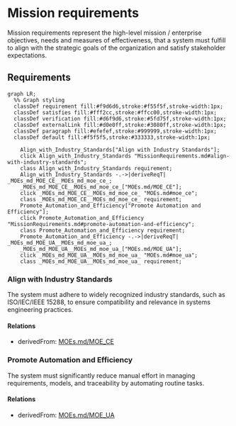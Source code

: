 # Mission requirements

Mission requirements represent the high-level mission / enterprise  objectives, needs and measures of effectiveness, that a system must fulfill to align with the strategic goals of the organization and satisfy stakeholder expectations. 

## Requirements

```mermaid
graph LR;
  %% Graph styling
  classDef requirement fill:#f9d6d6,stroke:#f55f5f,stroke-width:1px;
  classDef satisfies fill:#fff2cc,stroke:#ffcc00,stroke-width:1px;
  classDef verification fill:#d6f9d6,stroke:#5fd75f,stroke-width:1px;
  classDef externalLink fill:#d0e0ff,stroke:#3080ff,stroke-width:1px;
  classDef paragraph fill:#efefef,stroke:#999999,stroke-width:1px;
  classDef default fill:#f5f5f5,stroke:#333333,stroke-width:1px;

    Align_with_Industry_Standards["Align with Industry Standards"];
    click Align_with_Industry_Standards "MissionRequirements.md#align-with-industry-standards";
    class Align_with_Industry_Standards requirement;
    Align_with_Industry_Standards -.->|deriveReqT| _MOEs_md_MOE_CE__MOEs_md_moe_ce_;
    _MOEs_md_MOE_CE__MOEs_md_moe_ce_["MOEs.md/MOE_CE"];
    click _MOEs_md_MOE_CE__MOEs_md_moe_ce_ "MOEs.md#moe_ce";
    class _MOEs_md_MOE_CE__MOEs_md_moe_ce_ requirement;
    Promote_Automation_and_Efficiency["Promote Automation and Efficiency"];
    click Promote_Automation_and_Efficiency "MissionRequirements.md#promote-automation-and-efficiency";
    class Promote_Automation_and_Efficiency requirement;
    Promote_Automation_and_Efficiency -.->|deriveReqT| _MOEs_md_MOE_UA__MOEs_md_moe_ua_;
    _MOEs_md_MOE_UA__MOEs_md_moe_ua_["MOEs.md/MOE_UA"];
    click _MOEs_md_MOE_UA__MOEs_md_moe_ua_ "MOEs.md#moe_ua";
    class _MOEs_md_MOE_UA__MOEs_md_moe_ua_ requirement;
```


### Align with Industry Standards

The system must adhere to widely recognized industry standards, such as ISO/IEC/IEEE 15288, to ensure compatibility and relevance in systems engineering practices.

#### Relations
  * derivedFrom: [MOEs.md/MOE_CE](MOEs.md#moe_ce)


### Promote Automation and Efficiency

The system must significantly reduce manual effort in managing requirements, models, and traceability by automating routine tasks.

#### Relations
  * derivedFrom: [MOEs.md/MOE_UA](MOEs.md#moe_ua)
